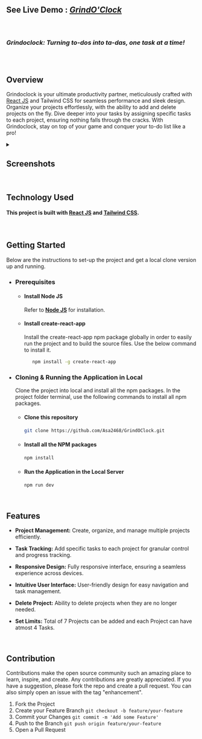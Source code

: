 ## See Live Demo : <strong><em>[GrindO'Clock](https://asa2468.github.io/GrindOClock/)</em></strong> 
<br>

##
### *Grindoclock: Turning to-dos into ta-das, one task at a time!*
##
<br>

## Overview
Grindoclock is your ultimate productivity partner, meticulously crafted with [React JS](https://reactjs.org/) and Tailwind CSS for seamless performance and sleek design. Organize your projects effortlessly, with the ability to add and delete projects on the fly. Dive deeper into your tasks by assigning specific tasks to each project, ensuring nothing falls through the cracks. With Grindoclock, stay on top of your game and conquer your to-do list like a pro!
<br>
<details>
  <summary><h2>Screenshots</h2></summary>

  ![Screenshot 1](https://github.com/Asa2468/GrindOClock/blob/main/public/Screenshots/1.%20homepage_no_project_selected.png)
  ![Screenshot 2](https://github.com/Asa2468/GrindOClock/blob/main/public/Screenshots/2.%20add_new_project.png)
  ![Screenshot 3](https://github.com/Asa2468/GrindOClock/blob/main/public/Screenshots/3.%20provide_title_modal.png)
  ![Screenshot 4](https://github.com/Asa2468/GrindOClock/blob/main/public/Screenshots/4.%20provide_description_modal.png)
  ![Screenshot 5](https://github.com/Asa2468/GrindOClock/blob/main/public/Screenshots/5.%20provide_project_due_date_modal.png)
  ![Screenshot 6](https://github.com/Asa2468/GrindOClock/blob/main/public/Screenshots/6.%20individual_project_section.png)
  ![Screenshot 7](https://github.com/Asa2468/GrindOClock/blob/main/public/Screenshots/7.%20empty_task_modal.png)
  ![Screenshot 8](https://github.com/Asa2468/GrindOClock/blob/main/public/Screenshots/8.%20task_too_short_modal.png)
  ![Screenshot 9](https://github.com/Asa2468/GrindOClock/blob/main/public/Screenshots/9.%20task_limit_modal.png)
  ![Screenshot 10](https://github.com/Asa2468/GrindOClock/blob/main/public/Screenshots/10.%20project_limit_modal.png)

</details>

<br>

## Technology Used
#### This project  is built with [React JS](https://reactjs.org/) and [Tailwind CSS](https://v2.tailwindcss.com/docs).

<br>

## Getting Started
Below are the instructions to set-up the project and get a local clone version up and running.
<ul>
<li>
 
### Prerequisites
<ul>

<li>
  
  #### Install Node JS
Refer to <strong>[Node JS](https://nodejs.org/en/)</strong> for installation.
</li>
<li>
  
#### Install create-react-app
Install the create-react-app npm package globally in order to easily run the project and to build the source files. Use the below command to install it.
```sh
   npm install -g create-react-app
   ```
</li>
</ul>
</li>
<li>
  
### Cloning & Running the Application in Local

Clone the project into local and install all the npm packages. In the project folder terminal, use the following commands to install all npm packages.
<ul>
<li>
  
  #### Clone this repository
   ```sh
   git clone https://github.com/Asa2468/GrindOClock.git

   ```
</li>
<li>
  
  #### Install all the NPM packages
   ```sh
   npm install
   ```
</li>
<li>
  
  #### Run the Application in the Local Server
   ```js
   npm run dev
   ```
</li>
</ul>
</li>
</ul>

<br>

## Features
- **Project Management:**
  Create, organize, and manage multiple projects efficiently.

- **Task Tracking:**
  Add specific tasks to each project for granular control and progress tracking.

- **Responsive Design:**
  Fully responsive interface, ensuring a seamless experience across devices.
    
- **Intuitive User Interface:**
  User-friendly design for easy navigation and task management.

- **Delete Project:**
  Ability to delete projects when they are no longer needed.

- **Set Limits:**
  Total of 7 Projects can be added and each Project can have atmost 4 Tasks.

<br>

## Contribution
Contributions make the open source community such an amazing place to learn, inspire, and create. Any contributions are greatly appreciated. If you have a suggestion, please fork the repo and create a pull request. You can also simply open an issue with the tag "enhancement".
1. Fork the Project
2. Create your Feature Branch `git checkout -b feature/your-feature`
3. Commit your Changes `git commit -m 'Add some Feature'`
4. Push to the Branch `git push origin feature/your-feature`
5. Open a Pull Request

<br>
